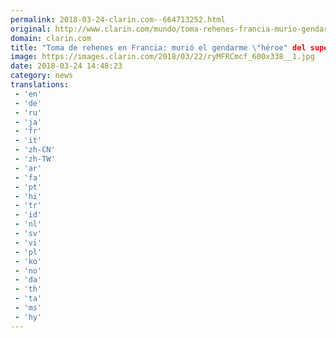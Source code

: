 ```yaml
---
permalink: 2018-03-24-clarin.com--664713252.html
original: http://www.clarin.com/mundo/toma-rehenes-francia-murio-gendarme-heroe-supermercado_0_SkeYiRQcM.html
domain: clarin.com
title: "Toma de rehenes en Francia: murió el gendarme \"héroe" del supermercado"
image: https://images.clarin.com/2018/03/22/ryMFRCmcf_600x338__1.jpg
date: 2018-03-24 14:48:23
category: news
translations: 
 - 'en'
 - 'de'
 - 'ru'
 - 'ja'
 - 'fr'
 - 'it'
 - 'zh-CN'
 - 'zh-TW'
 - 'ar'
 - 'fa'
 - 'pt'
 - 'hi'
 - 'tr'
 - 'id'
 - 'nl'
 - 'sv'
 - 'vi'
 - 'pl'
 - 'ko'
 - 'no'
 - 'da'
 - 'th'
 - 'ta'
 - 'ms'
 - 'hy'
---
```


